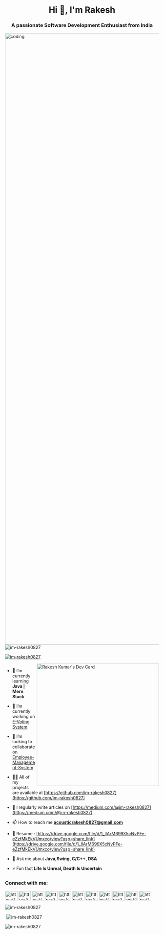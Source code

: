 <h1 align="center">Hi 👋, I'm Rakesh</h1>
<h3 align="center">A passionate Software Development Enthusiast from India</h3>
<img align="left" alt="coding" width="2000" src="https://hnwebmarketingseo.files.wordpress.com/2018/06/giphy.gif?w=1108">
<p align="left"> <img src="https://komarev.com/ghpvc/?username=im-rakesh0827&label=Profile%20views&color=0e75b6&style=flat" alt="im-rakesh0827" /> </p>

<p align="left"> <a href="https://github.com/ryo-ma/github-profile-trophy"><img src="https://github-profile-trophy.vercel.app/?username=im-rakesh0827" alt="im-rakesh0827" /></a> </p>

<a href="https://app.daily.dev/im_rakesh0827"><img src="https://api.daily.dev/devcards/af8267d7f3354450901bc26ab429a635.png?r=k54" width="400" align="right" alt="Rakesh Kumar's Dev Card"/></a>

<p align="left"> <a href="https://twitter.com/" target="blank"><img src="https://img.shields.io/twitter/follow/?logo=twitter&style=for-the-badge" alt="" /></a> </p>

- 🌱 I’m currently learning **Java | Mern Stack**

- 🔭 I’m currently working on [E-Voting System](https://github.com/im-rakesh0827/E-Voting-System)

- 👯 I’m looking to collaborate on [Employee-Management-System](https://github.com/im-rakesh0827/Employee-Management-System)

<!-- - 🤝 I’m looking for help with [E-Voting System](https://github.com/im-rakesh0827/E-Voting-System) -->

- 👨‍💻 All of my projects are available at [https://github.com/im-rakesh0827](https://github.com/im-rakesh0827)

- 📝 I regularly write articles on [https://medium.com/@im-rakesh0827](https://medium.com/@im-rakesh0827)

- 📫 How to reach me **acousticrakesh0827@gmail.com**

- 📄 Resume : [https://drive.google.com/file/d/1_IlArM699X5cNvPFe-eZzfMkEkVUmxco/view?usp=share_link](https://drive.google.com/file/d/1_IlArM699X5cNvPFe-eZzfMkEkVUmxco/view?usp=share_link)

- 💬 Ask me about **Java,Swing, C/C++, DSA**

- ⚡ Fun fact **Life Is Unreal, Death Is Uncertain**

<h3 align="left">Connect with me:</h3>
<p align="left">
<a href="https://linkedin.com/in/https://www.linkedin.com/in/im-rakesh0827/" target="blank"><img align="center" src="https://raw.githubusercontent.com/rahuldkjain/github-profile-readme-generator/master/src/images/icons/Social/linked-in-alt.svg" alt="https://www.linkedin.com/in/im-rakesh0827/" height="30" width="40" /></a>
<a href="https://stackoverflow.com/users/https://stackoverflow.com/users/13960854/rakesh-kumar" target="blank"><img align="center" src="https://raw.githubusercontent.com/rahuldkjain/github-profile-readme-generator/master/src/images/icons/Social/stack-overflow.svg" alt="https://stackoverflow.com/users/13960854/rakesh-kumar" height="30" width="40" /></a>
<a href="https://kaggle.com/https://www.kaggle.com/imrakesh0827" target="blank"><img align="center" src="https://raw.githubusercontent.com/rahuldkjain/github-profile-readme-generator/master/src/images/icons/Social/kaggle.svg" alt="https://www.kaggle.com/imrakesh0827" height="30" width="40" /></a>
<a href="https://fb.com/https://www.facebook.com/im.rakesh0827" target="blank"><img align="center" src="https://raw.githubusercontent.com/rahuldkjain/github-profile-readme-generator/master/src/images/icons/Social/facebook.svg" alt="https://www.facebook.com/im.rakesh0827" height="30" width="40" /></a>
<a href="https://instagram.com/https://www.instagram.com/im_rakesh0827/" target="blank"><img align="center" src="https://raw.githubusercontent.com/rahuldkjain/github-profile-readme-generator/master/src/images/icons/Social/instagram.svg" alt="https://www.instagram.com/im_rakesh0827/" height="30" width="40" /></a>
<a href="https://hashnode.com/https://hashnode.com/@imrakesh0827" target="blank"><img align="center" src="https://raw.githubusercontent.com/rahuldkjain/github-profile-readme-generator/master/src/images/icons/Social/hashnode.svg" alt="https://hashnode.com/@imrakesh0827" height="30" width="40" /></a>
<a href="https://medium.com/https://medium.com/@im-rakesh0827" target="blank"><img align="center" src="https://raw.githubusercontent.com/rahuldkjain/github-profile-readme-generator/master/src/images/icons/Social/medium.svg" alt="https://medium.com/@im-rakesh0827" height="30" width="40" /></a>
<a href="https://www.codechef.com/users/https://www.codechef.com/users/rakesh_0827" target="blank"><img align="center" src="https://cdn.jsdelivr.net/npm/simple-icons@3.1.0/icons/codechef.svg" alt="https://www.codechef.com/users/rakesh_0827" height="30" width="40" /></a>
<a href="https://www.hackerrank.com/https://www.hackerrank.com/im_rakesh0827" target="blank"><img align="center" src="https://raw.githubusercontent.com/rahuldkjain/github-profile-readme-generator/master/src/images/icons/Social/hackerrank.svg" alt="https://www.hackerrank.com/im_rakesh0827" height="30" width="40" /></a>
<a href="https://www.leetcode.com/https://leetcode.com/im_rakesh0827/" target="blank"><img align="center" src="https://raw.githubusercontent.com/rahuldkjain/github-profile-readme-generator/master/src/images/icons/Social/leet-code.svg" alt="https://leetcode.com/im_rakesh0827/" height="30" width="40" /></a>
<a href="https://auth.geeksforgeeks.org/user/https://auth.geeksforgeeks.org/user/im_rakesh0827/" target="blank"><img align="center" src="https://raw.githubusercontent.com/rahuldkjain/github-profile-readme-generator/master/src/images/icons/Social/geeks-for-geeks.svg" alt="https://auth.geeksforgeeks.org/user/im_rakesh0827/" height="30" width="40" /></a>
</p>



<p><img align="center" src="https://github-readme-streak-stats.herokuapp.com/?user=im-rakesh0827&" alt="im-rakesh0827" /></p>

<p>&nbsp;<img align="center" src="https://github-readme-stats.vercel.app/api?username=im-rakesh0827&show_icons=true&locale=en" alt="im-rakesh0827" /></p>

<p><img align="left" src="https://github-readme-stats.vercel.app/api/top-langs?username=im-rakesh0827&show_icons=true&locale=en&layout=compact" alt="im-rakesh0827" /></p>

